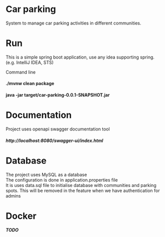# Car parking

System to manage car parking activities in different communities.


# Run
This is a simple spring boot application, use any idea supporting spring. (e.g. IntelliJ IDEA, STS)

Command line 
#### ./mvnw clean package
#### java -jar target/car-parking-0.0.1-SNAPSHOT.jar


# Documentation
Project uses openapi swagger documentation tool
##### http://localhost:8080/swagger-ui/index.html


# Database
The project uses MySQL as a database <br/>
The configuration is done in application.properties file <br/>
It is uses data.sql file to initialise database with communities and parking spots. This will be removed in the feature when we have authentication for admins  


# Docker
##### TODO